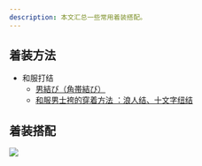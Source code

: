 ```yaml
---
description: 本文汇总一些常用着装搭配。
---
```


## 着装方法

+ 和服打结
  + [男結び（角帯結び）](https://sgm.co.jp/useful/kitsuke_obi/otoko/)
  + [和服男士袴的穿着方法 ：浪人结、十文字纽结](https://www.bilibili.com/video/BV1jx411S7i8)


## 着装搭配

![](https://cdn.wimg.jp/coordinate/rke8s9/20181221101341434/20181221101341434_1000.jpg)


